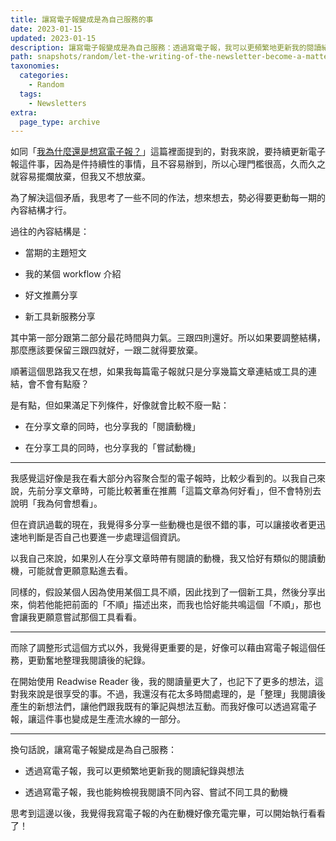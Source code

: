 ```yaml
---
title: 讓寫電子報變成是為自己服務的事
date: 2023-01-15
updated: 2023-01-15
description: 讓寫電子報變成是為自己服務：透過寫電子報，我可以更頻繁地更新我的閱讀紀錄與想法；透過寫電子報，我也能夠檢視我閱讀不同內容、嘗試不同工具的動機
path: snapshots/random/let-the-writing-of-the-newsletter-become-a-matter-of-service-to-yourself
taxonomies:
  categories: 
    - Random
  tags: 
    - Newsletters
extra:
  page_type: archive
---
```


如同「[我為什麼還是想寫電子報？](@/archive/why-why-do-i-still-want-to-write-newsletters.md)」這篇裡面提到的，對我來說，要持續更新電子報這件事，因為是件持續性的事情，且不容易辦到，所以心理門檻很高，久而久之就容易擺爛放棄，但我又不想放棄。

為了解決這個矛盾，我思考了一些不同的作法，想來想去，勢必得要更動每一期的內容結構才行。

過往的內容結構是：

* 當期的主題短文

* 我的某個 workflow 介紹

* 好文推薦分享

* 新工具新服務分享

其中第一部分跟第二部分最花時間與力氣。三跟四則還好。所以如果要調整結構，那麼應該要保留三跟四就好，一跟二就得要放棄。

順著這個思路我又在想，如果我每篇電子報就只是分享幾篇文章連結或工具的連結，會不會有點廢？

是有點，但如果滿足下列條件，好像就會比較不廢一點：

* 在分享文章的同時，也分享我的「閱讀動機」

* 在分享工具的同時，也分享我的「嘗試動機」

---

我感覺這好像是我在看大部分內容聚合型的電子報時，比較少看到的。以我自己來說，先前分享文章時，可能比較著重在推薦「這篇文章為何好看」，但不會特別去說明「我為何會想看」。

但在資訊過載的現在，我覺得多分享一些動機也是很不錯的事，可以讓接收者更迅速地判斷是否自己也要進一步處理這個資訊。

以我自己來說，如果別人在分享文章時帶有閱讀的動機，我又恰好有類似的閱讀動機，可能就會更願意點進去看。

同樣的，假設某個人因為使用某個工具不順，因此找到了一個新工具，然後分享出來，倘若他能把前面的「不順」描述出來，而我也恰好能共鳴這個「不順」，那也會讓我更願意嘗試那個工具看看。

---

而除了調整形式這個方式以外，我覺得更重要的是，好像可以藉由寫電子報這個任務，更勤奮地整理我閱讀後的紀錄。

在開始使用 Readwise Reader 後，我的閱讀量更大了，也記下了更多的想法，這對我來說是很享受的事。不過，我還沒有花太多時間處理的，是「整理」我閱讀後產生的新想法們，讓他們跟我既有的筆記與想法互動。而我好像可以透過寫電子報，讓這件事也變成是生產流水線的一部分。

---

換句話說，讓寫電子報變成是為自己服務：

* 透過寫電子報，我可以更頻繁地更新我的閱讀紀錄與想法

* 透過寫電子報，我也能夠檢視我閱讀不同內容、嘗試不同工具的動機

思考到這邊以後，我覺得我寫電子報的內在動機好像充電完畢，可以開始執行看看了！
